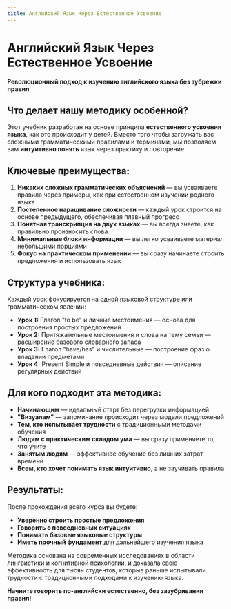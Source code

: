 ```yaml
---
title: Английский Язык Через Естественное Усвоение
---
```


# Английский Язык Через Естественное Усвоение

**Революционный подход к изучению английского языка без зубрежки правил**

## Что делает нашу методику особенной?

Этот учебник разработан на основе принципа **естественного усвоения языка**, как это происходит у детей. Вместо того чтобы загружать вас сложными грамматическими правилами и терминами, мы позволяем вам **интуитивно понять** язык через практику и повторение.

## Ключевые преимущества:

1. **Никаких сложных грамматических объяснений** — вы усваиваете правила через примеры, как при естественном изучении родного языка
2. **Постепенное наращивание сложности** — каждый урок строится на основе предыдущего, обеспечивая плавный прогресс
3. **Понятная транскрипция на двух языках** — вы всегда знаете, как правильно произносить слова
4. **Минимальные блоки информации** — вы легко усваиваете материал небольшими порциями
5. **Фокус на практическом применении** — вы сразу начинаете строить предложения и использовать язык

## Структура учебника:

Каждый урок фокусируется на одной языковой структуре или грамматическом явлении:

- **Урок 1:** Глагол "to be" и личные местоимения — основа для построения простых предложений
- **Урок 2:** Притяжательные местоимения и слова на тему семьи — расширение базового словарного запаса
- **Урок 3:** Глагол "have/has" и числительные — построение фраз о владении предметами
- **Урок 4:** Present Simple и повседневные действия — описание регулярных действий

## Для кого подходит эта методика:

- **Начинающим** — идеальный старт без перегрузки информацией
- **"Визуалам"** — запоминание происходит через модели предложений
- **Тем, кто испытывает трудности** с традиционными методами обучения
- **Людям с практическим складом ума** — вы сразу применяете то, что учите
- **Занятым людям** — эффективное обучение без лишних затрат времени
- **Всем, кто хочет понимать язык интуитивно**, а не заучивать правила

## Результаты:

После прохождения всего курса вы будете:

- **Уверенно строить простые предложения**
- **Говорить о повседневных ситуациях**
- **Понимать базовые языковые структуры**
- **Иметь прочный фундамент** для дальнейшего изучения языка

Методика основана на современных исследованиях в области лингвистики и когнитивной психологии, и доказала свою эффективность для тысяч студентов, которые раньше испытывали трудности с традиционными подходами к изучению языка.

**Начните говорить по-английски естественно, без зазубривания правил!**
